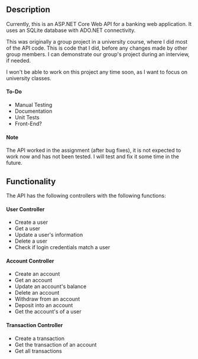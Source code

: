 ## Description
Currently, this is an ASP.NET Core Web API for a banking web application.
It uses an SQLite database with ADO.NET connectivity.

This was originally a group project in a university course, where I did most of the API code.
This is code that I did, before any changes made by other group members.
I can demonstrate our group's project during an interview, if needed.

I won't be able to work on this project any time soon, as I want to focus on university classes.

#### To-Do

- Manual Testing
- Documentation
- Unit Tests
- Front-End?

#### Note
The API worked in the assignment (after bug fixes), it is not expected to work now and has not been tested.
I will test and fix it some time in the future.

## Functionality
The API has the following controllers with the following functions:
#### User Controller
- Create a user
- Get a user
- Update a user's information
- Delete a user
- Check if login credentials match a user
#### Account Controller
- Create an account
- Get an account
- Update an account's balance
- Delete an account
- Withdraw from an account
- Deposit into an account
- Get the account's of a user
#### Transaction Controller
- Create a transaction
- Get the transaction of an account
- Get all transactions
